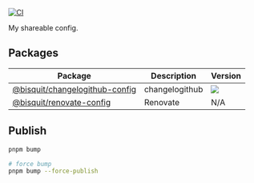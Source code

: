 [![CI](https://github.com/bisquit/shareable-config/actions/workflows/ci.yml/badge.svg)](https://github.com/bisquit/shareable-config/actions/workflows/ci.yml)

My shareable config.

## Packages

| Package                                                   | Description    | Version                                                                                                                                            |
| --------------------------------------------------------- | -------------- | -------------------------------------------------------------------------------------------------------------------------------------------------- |
| [@bisquit/changelogithub-config](packages/changelogithub) | changelogithub | <a href="https://www.npmjs.com/package/@bisquit/changelogithub-config"><img src="https://img.shields.io/npm/v/@bisquit/changelogithub-config"></a> |
| [@bisquit/renovate-config](packages/renovate)             | Renovate       | N/A                                                                                                                                                |

## Publish

```sh
pnpm bump

# force bump
pnpm bump --force-publish
```
